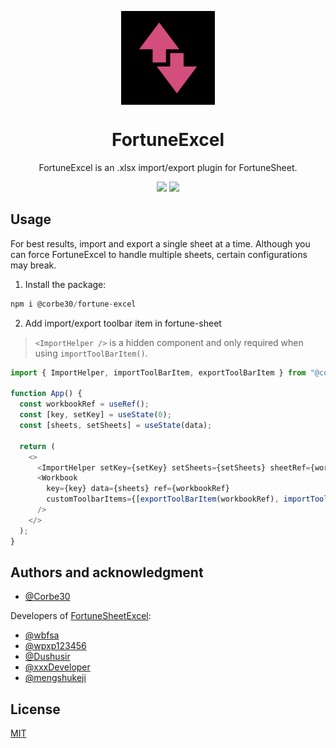 <p align="center">
  <img align="center" src="fortuneExcelLogo.png" width="150px" height="150px" />
</p>
<h1 align="center">FortuneExcel</h1>
<p align="center">FortuneExcel is an .xlsx import/export plugin for FortuneSheet.</p>

<div align="center">

<p>
<a href="http://npmjs.com/package/@corbe30/fortune-excel" alt="fortuneExcel on npm">
<img src="https://img.shields.io/npm/v/@corbe30/fortune-excel" /></a> <a href="http://npmjs.com/package/@corbe30/fortune-excel" alt="fortuneExcel downloads">
<img src="https://img.shields.io/npm/d18m/%40corbe30%2Ffortune-excel" /></a>
</p>

</div>

## Usage

For best results, import and export a single sheet at a time. Although you can force FortuneExcel to handle multiple sheets, certain configurations may break.

1. Install the package:
```js
npm i @corbe30/fortune-excel
```

2. Add import/export toolbar item in fortune-sheet
> `<ImportHelper />` is a hidden component and only required when using `importToolBarItem()`.
```js
import { ImportHelper, importToolBarItem, exportToolBarItem } from "@corbe30/fortune-excel";

function App() {
  const workbookRef = useRef();
  const [key, setKey] = useState(0);
  const [sheets, setSheets] = useState(data);

  return (
    <>
      <ImportHelper setKey={setKey} setSheets={setSheets} sheetRef={workbookRef} />
      <Workbook
        key={key} data={sheets} ref={workbookRef}
        customToolbarItems={[exportToolBarItem(workbookRef), importToolBarItem()]}
      />
    </>
  );
}
```

## Authors and acknowledgment

- [@Corbe30](https://github.com/Corbe30)

Developers of [FortuneSheetExcel](https://github.com/zenmrp/FortuneSheetExcel):
- [@wbfsa](https://github.com/wbfsa)
- [@wpxp123456](https://github.com/wpxp123456)
- [@Dushusir](https://github.com/Dushusir)
- [@xxxDeveloper](https://github.com/xxxDeveloper)
- [@mengshukeji](https://github.com/mengshukeji)

## License

[MIT](http://opensource.org/licenses/MIT)
